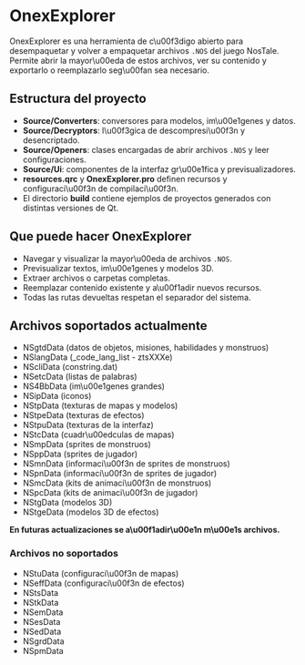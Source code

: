 # OnexExplorer

OnexExplorer es una herramienta de c\u00f3digo abierto para desempaquetar y volver a empaquetar archivos `.NOS` del juego NosTale. Permite abrir la mayor\u00eda de estos archivos, ver su contenido y exportarlo o reemplazarlo seg\u00fan sea necesario.

## Estructura del proyecto

- **Source/Converters**: conversores para modelos, im\u00e1genes y datos.
- **Source/Decryptors**: l\u00f3gica de descompresi\u00f3n y desencriptado.
- **Source/Openers**: clases encargadas de abrir archivos `.NOS` y leer configuraciones.
- **Source/Ui**: componentes de la interfaz gr\u00e1fica y previsualizadores.
- **resources.qrc** y **OnexExplorer.pro** definen recursos y configuraci\u00f3n de compilaci\u00f3n.
- El directorio **build** contiene ejemplos de proyectos generados con distintas versiones de Qt.

## Que puede hacer OnexExplorer

- Navegar y visualizar la mayor\u00eda de archivos `.NOS`.
- Previsualizar textos, im\u00e1genes y modelos 3D.
- Extraer archivos o carpetas completas.
- Reemplazar contenido existente y a\u00f1adir nuevos recursos.
- Todas las rutas devueltas respetan el separador del sistema.

## Archivos soportados actualmente

- NSgtdData (datos de objetos, misiones, habilidades y monstruos)
- NSlangData (_code_lang_list - ztsXXXe)
- NScliData (constring.dat)
- NSetcData (listas de palabras)
- NS4BbData (im\u00e1genes grandes)
- NSipData (iconos)
- NStpData (texturas de mapas y modelos)
- NStpeData (texturas de efectos)
- NStpuData (texturas de la interfaz)
- NStcData (cuadr\u00edculas de mapas)
- NSmpData (sprites de monstruos)
- NSppData (sprites de jugador)
- NSmnData (informaci\u00f3n de sprites de monstruos)
- NSpnData (informaci\u00f3n de sprites de jugador)
- NSmcData (kits de animaci\u00f3n de monstruos)
- NSpcData (kits de animaci\u00f3n de jugador)
- NStgData (modelos 3D)
- NStgeData (modelos 3D de efectos)

**En futuras actualizaciones se a\u00f1adir\u00e1n m\u00e1s archivos.**

### Archivos no soportados

- NStuData (configuraci\u00f3n de mapas)
- NSeffData (configuraci\u00f3n de efectos)
- NStsData
- NStkData
- NSemData
- NSesData
- NSedData
- NSgrdData
- NSpmData
